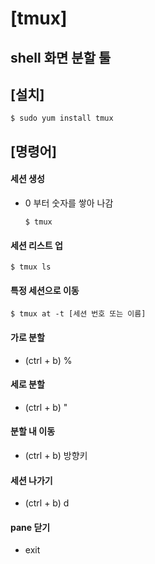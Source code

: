 # [tmux]

## shell 화면 분할 툴


##  [설치]
```$ sudo yum install tmux```


## [명령어]


#### 세션 생성
- 0 부터 숫자를 쌓아 나감

    ```$ tmux```


#### 세션 리스트 업

```$ tmux ls```


#### 특정 세션으로 이동

```$ tmux at -t [세션 번호 또는 이름]```



#### 가로 분할

- (ctrl + b) %


####  세로 분할

- (ctrl + b) "



#### 분할 내 이동

- (ctrl + b) 방향키



#### 세션 나가기

- (ctrl + b) d



#### pane 닫기

- exit

